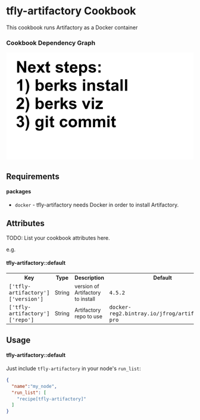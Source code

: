 tfly-artifactory Cookbook
=========================
This cookbook runs Artifactory as a Docker container

### Cookbook Dependency Graph
![](graph.png "Cookbook Dependency Visualization, generated by berks viz")

Requirements
------------
#### packages
- `docker` - tfly-artifactory needs Docker in order to install Artifactory.

Attributes
----------
TODO: List your cookbook attributes here.

e.g.
#### tfly-artifactory::default
<table>
  <tr>
    <th>Key</th>
    <th>Type</th>
    <th>Description</th>
    <th>Default</th>
  </tr>
  <tr>
    <td><tt>['tfly-artifactory']['version']</tt></td>
    <td>String</td>
    <td>version of Artifactory to install</td>
    <td><tt>4.5.2</tt></td>
  </tr>
  <tr>
    <td><tt>['tfly-artifactory']['repo']</tt></td>
    <td>String</td>
    <td>Artifactory repo to use</td>
    <td><tt>docker-reg2.bintray.io/jfrog/artifactory-pro</tt></td>
  </tr>
</table>

Usage
-----
#### tfly-artifactory::default

Just include `tfly-artifactory` in your node's `run_list`:

```json
{
  "name":"my_node",
  "run_list": [
    "recipe[tfly-artifactory]"
  ]
}
```
